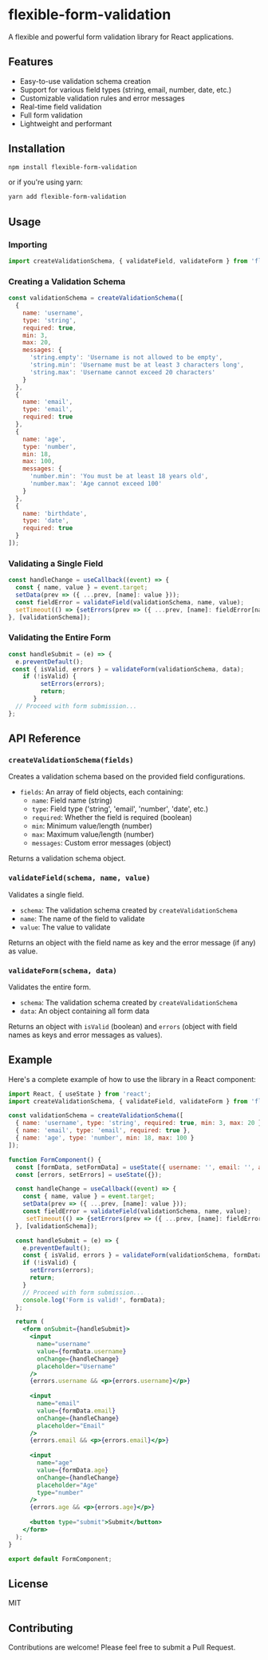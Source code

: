 # flexible-form-validation

A flexible and powerful form validation library for React applications.

## Features

- Easy-to-use validation schema creation
- Support for various field types (string, email, number, date, etc.)
- Customizable validation rules and error messages
- Real-time field validation
- Full form validation
- Lightweight and performant

## Installation

```bash
npm install flexible-form-validation
```

or if you're using yarn:

```bash
yarn add flexible-form-validation
```

## Usage

### Importing

```javascript
import createValidationSchema, { validateField, validateForm } from 'flexible-form-validation';
```

### Creating a Validation Schema

```javascript
const validationSchema = createValidationSchema([
  { 
    name: 'username', 
    type: 'string', 
    required: true, 
    min: 3, 
    max: 20,
    messages: {
      'string.empty': 'Username is not allowed to be empty',
      'string.min': 'Username must be at least 3 characters long',
      'string.max': 'Username cannot exceed 20 characters'
    }
  },
  { 
    name: 'email', 
    type: 'email', 
    required: true 
  },
  { 
    name: 'age', 
    type: 'number', 
    min: 18, 
    max: 100,
    messages: {
      'number.min': 'You must be at least 18 years old',
      'number.max': 'Age cannot exceed 100'
    }
  },
  { 
    name: 'birthdate', 
    type: 'date', 
    required: true 
  }
]);
```

### Validating a Single Field

```javascript
const handleChange = useCallback((event) => {
  const { name, value } = event.target;
  setData(prev => ({ ...prev, [name]: value }));
  const fieldError = validateField(validationSchema, name, value);
  setTimeout(() => {setErrors(prev => ({ ...prev, [name]: fieldError[name] }));}, 2000);
}, [validationSchema]);
```

### Validating the Entire Form

```javascript
const handleSubmit = (e) => {
  e.preventDefault();
 const { isValid, errors } = validateForm(validationSchema, data);
    if (!isValid) {
         setErrors(errors);
         return;
       }
  // Proceed with form submission...
};
```

## API Reference

### `createValidationSchema(fields)`

Creates a validation schema based on the provided field configurations.

- `fields`: An array of field objects, each containing:
  - `name`: Field name (string)
  - `type`: Field type ('string', 'email', 'number', 'date', etc.)
  - `required`: Whether the field is required (boolean)
  - `min`: Minimum value/length (number)
  - `max`: Maximum value/length (number)
  - `messages`: Custom error messages (object)

Returns a validation schema object.

### `validateField(schema, name, value)`

Validates a single field.

- `schema`: The validation schema created by `createValidationSchema`
- `name`: The name of the field to validate
- `value`: The value to validate

Returns an object with the field name as key and the error message (if any) as value.

### `validateForm(schema, data)`

Validates the entire form.

- `schema`: The validation schema created by `createValidationSchema`
- `data`: An object containing all form data

Returns an object with `isValid` (boolean) and `errors` (object with field names as keys and error messages as values).

## Example

Here's a complete example of how to use the library in a React component:

```jsx
import React, { useState } from 'react';
import createValidationSchema, { validateField, validateForm } from 'flexible-form-validation';

const validationSchema = createValidationSchema([
  { name: 'username', type: 'string', required: true, min: 3, max: 20 },
  { name: 'email', type: 'email', required: true },
  { name: 'age', type: 'number', min: 18, max: 100 }
]);

function FormComponent() {
  const [formData, setFormData] = useState({ username: '', email: '', age: '' });
  const [errors, setErrors] = useState({});

  const handleChange = useCallback((event) => {
    const { name, value } = event.target;
    setData(prev => ({ ...prev, [name]: value }));
    const fieldError = validateField(validationSchema, name, value);
     setTimeout(() => {setErrors(prev => ({ ...prev, [name]: fieldError[name] }));}, 2000);
  }, [validationSchema]);

  const handleSubmit = (e) => {
    e.preventDefault();
    const { isValid, errors } = validateForm(validationSchema, formData);
    if (!isValid) {
      setErrors(errors);
      return;
    }
    // Proceed with form submission...
    console.log('Form is valid!', formData);
  };

  return (
    <form onSubmit={handleSubmit}>
      <input
        name="username"
        value={formData.username}
        onChange={handleChange}
        placeholder="Username"
      />
      {errors.username && <p>{errors.username}</p>}
      
      <input
        name="email"
        value={formData.email}
        onChange={handleChange}
        placeholder="Email"
      />
      {errors.email && <p>{errors.email}</p>}
      
      <input
        name="age"
        value={formData.age}
        onChange={handleChange}
        placeholder="Age"
        type="number"
      />
      {errors.age && <p>{errors.age}</p>}
      
      <button type="submit">Submit</button>
    </form>
  );
}

export default FormComponent;
```

## License

MIT

## Contributing

Contributions are welcome! Please feel free to submit a Pull Request.